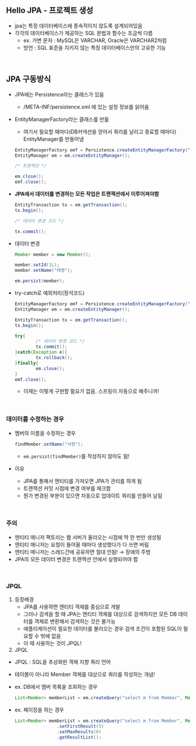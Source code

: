 ## Hello JPA - 프로젝트 생성

- jpa는 특정 데이터베이스에 종속적이지 않도록 설계되어있음
- 각각의 데이터베이스가 제공하는 SQL 문법과 함수는 조금씩 다름
    - ex. 가변 문자 : MySQL은 VARCHAR, Oracle은 VARCHAR2처럼
    - 방언 : SQL 표준을 지키지 않는 특정 데이터베이스만의 고유한 기능


<BR>
  
## JPA 구동방식

- JPA에는 Persistence라는 클래스가 있음
    - /META-INF/persistence.xml 에 있는 설정 정보를 읽어옴
- EntityManagerFactory라는 클래스를 만듦
    - 여기서 필요할 때마다(DB커넥션을 얻어서 쿼리를 날리고 종료할 때마다) EntityManager를 만들어냄
    
    ```java
    EntityManagerFactory emf = Persistence.createEntityManagerFactory("persistent.xml에 등록된 name");
    EntityManager em = em.createEntityManager();
    
    /* 트랜잭션 */
    
    em.close();
    emf.close();
    ```
    
- **JPA에서 데이터를 변경하는 모든 작업은 트랜잭션에서 이루어져야함**
    
    ```java
    EntityTransaction tx = em.getTransaction();
    tx.begin();
    
    /* 데이터 변경 코드 */
    
    tx.commit();
    ```
    
- 데이터 변경
    
    ```java
    Member member = new Member();
    
    member.setId(1L);
    member.setName("태영");
    
    em.persist(member);
    
    ```
    
- try-catch로 예외처리(정석코드)
    
    ```java
    EntityManagerFactory emf = Persistence.createEntityManagerFactory("persistent.xml에 등록된 name");
    EntityManager em = em.createEntityManager();
    
    EntityTransaction tx = em.getTransaction();
    tx.begin();
    
    try{
    		/* 데이터 변경 코드 */
    		tx.commit();
    }catch(Exception e){
    		tx.rollback();
    }finally{
    		em.close();
    }
    emf.close();
    ```
    
    - 이제는 이렇게 구현할 필요가 없음. 스프링이 자동으로 해주니까!
    

<br>
    
### 데이터를 수정하는 경우

- 멤버의 이름을 수정하는 경우
    
    ```java
    findMember.setName("서현");
    ```
    
    - `em.persist(findMember)`를 작성하지 않아도 됨!
- 이유
    - JPA를 통해서 엔티티를 가져오면 JPA가 관리를 하게 됨
    - 트랜잭션 커밋 시점에 변경 여부를 체크함
    - 뭔가 변경된 부분이 있으면 자동으로 업데이트 쿼리를 만들어 날림

<br>
    
    
### 주의

- 엔티티 매니저 팩토리는 웹 서버가 올라오는 시점에 딱 한 번만 생성됨
- 엔티티 매니저는 요청이 들어올 때마다 생성했다가 다 쓰면 버림
- 엔티티 매니저는 스레드간에 공유하면 절대 안됨! → 장애의 주범
- JPA의 모든 데이터 변경은 트랜잭션 안에서 실행되어야 함

<br>
    
### JPQL

1. 등장배경
    - JPA를 사용하면 엔티티 객체를 중심으로 개발
    - 그러나 검색을 할 때 JPA는 엔티티 객체를 대상으로 검색하지만 모든 DB 데이터를 객체로 변환해서 검색하는 것은 불가능
    - 애플리케이션이 필요한 데이터를 불러오는 경우 검색 조건이 포함된 SQL이 필요할 수 밖에 없음
    - 이 때 사용하는 것이 JPQL!
2. JPQL
- JPQL : SQL을 추상화한 객체 지향 쿼리 언어
- 테이블이 아니라 Member 객체를 대상으로 쿼리를 작성하는 개념!
- ex. DB에서 멤버 목록을 조회하는 경우
    
    ```java
    List<Member> memberList = em.createQuery("select m from Member", Member.class).getResultList();
    ```
    
- ex. 페이징을 하는 경우
    
    ```java
    List<Member> memberList = em.createQuery("select m from Member", Member.class)
    				.setFirstResult(5)
    				.setMaxResults(8)
    				.getResultList();
    ```
